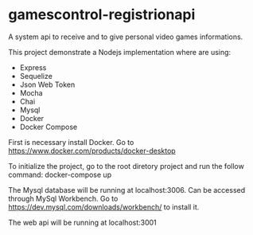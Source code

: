 # gamescontrol-registrionapi
A system api to receive and to give personal video games informations.

This project demonstrate a Nodejs implementation where are using:
- Express
- Sequelize
- Json Web Token
- Mocha
- Chai
- Mysql
- Docker
- Docker Compose

First is necessary install Docker. Go to https://www.docker.com/products/docker-desktop

To initialize the project, go to the root diretory project and run the follow command: docker-compose up

The Mysql database will be running at localhost:3006. Can be accessed through MySql Workbench. Go to https://dev.mysql.com/downloads/workbench/ to install it.

The web api will be running at localhost:3001
